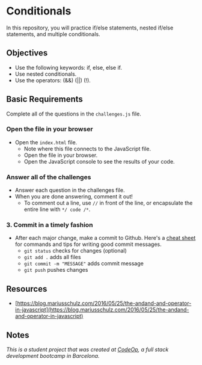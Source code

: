 # Conditionals

In this repository, you will practice if/else statements, nested if/else statements, and multiple conditionals.

## Objectives

- Use the following keywords: if, else, else if.
- Use nested conditionals.
- Use the operators: (&&) (||) (!).

## Basic Requirements

Complete all of the questions in the `challenges.js` file.

### Open the file in your browser

- Open the `index.html` file.
  - Note where this file connects to the JavaScript file.
  - Open the file in your browser.
  - Open the JavaScript console to see the results of your code.

### Answer all of the challenges

- Answer each question in the challenges file.
- When you are done answering, comment it out!
  - To comment out a line, use `//` in front of the line, or encapsulate the entire line with `*/ code /*`.

### 3. Commit in a timely fashion

- After each major change, make a commit to Github. Here's a [cheat sheet](https://www.git-tower.com/blog/git-cheat-sheet) for commands and tips for writing good commit messages.
  - `git status` checks for changes (optional)
  - `git add .` adds all files
  - `git commit -m "MESSAGE"` adds commit message
  - `git push` pushes changes

## Resources

- [https://blog.mariusschulz.com/2016/05/25/the-andand-and-operator-in-javascript](https://blog.mariusschulz.com/2016/05/25/the-andand-and-operator-in-javascript)

## Notes

_This is a student project that was created at [CodeOp](http://CodeOp.tech), a full stack development bootcamp in Barcelona._
